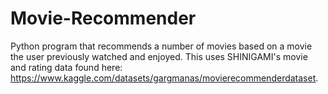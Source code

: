 # Movie-Recommender
Python program that recommends a number of movies based on a movie the user previously watched and enjoyed. This uses SHINIGAMI's movie and rating data found here: https://www.kaggle.com/datasets/gargmanas/movierecommenderdataset. 
